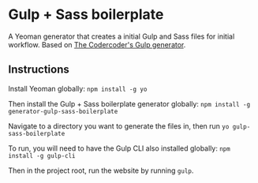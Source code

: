 # Gulp + Sass boilerplate

A Yeoman generator that creates a initial Gulp and Sass files for initial workflow.
Based on [The Codercoder's Gulp generator](https://github.com/thecodercoder/generator-gulp-sass-boilerplate#readme).

## Instructions

Install Yeoman globally: `npm install -g yo`

Then install the Gulp + Sass boilerplate generator globally: `npm install -g generator-gulp-sass-boilerplate`

Navigate to a directory you want to generate the files in, then run `yo gulp-sass-boilerplate`

To run, you will need to have the Gulp CLI also installed globally:
`npm install -g gulp-cli`

Then in the project root, run the website by running `gulp`.
